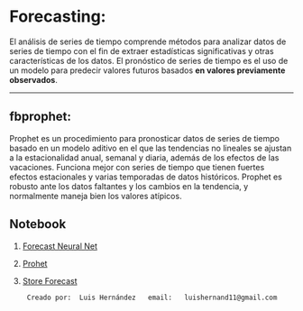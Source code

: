# Forecasting:

El análisis de series de tiempo comprende métodos para analizar datos de series de tiempo con el fin de extraer estadísticas significativas y otras características de los datos. El pronóstico de series de tiempo es el uso de un modelo para predecir valores futuros basados **en valores previamente observados**.

---
## fbprophet:
Prophet es un procedimiento para pronosticar datos de series de tiempo basado en un modelo aditivo en el que las tendencias no lineales se ajustan a la estacionalidad anual, semanal y diaria, además de los efectos de las vacaciones. Funciona mejor con series de tiempo que tienen fuertes efectos estacionales y varias temporadas de datos históricos. Prophet es robusto ante los datos faltantes y los cambios en la tendencia, y normalmente maneja bien los valores atípicos.  

## Notebook 

1. [Forecast Neural Net](https://nbviewer.jupyter.org/github/luishernand/Forecasting/blob/main/Forecasting_neural_prophet.ipynb)
2. [Prohet](https://nbviewer.jupyter.org/github/luishernand/Forecasting/blob/main/Prohet.ipynb)
3. [Store Forecast](https://nbviewer.jupyter.org/github/luishernand/Forecasting/blob/main/Store_Forecast.ipynb)  

        Creado por:  Luis Hernández   email:   luishernand11@gmail.com
